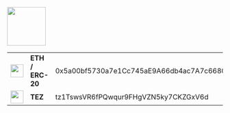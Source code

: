 <img height="90px" src="https://gist.githubusercontent.com/pjhampton/e0867e2327eab63e6772df9ee1250661/raw/b62b85e17ba62459c4c2f37e3d6314407d576f9f/nyancat.gif" />


<table>
  <tbody>
    <tr>
      <td><img src="https://icons.iconarchive.com/icons/cjdowner/cryptocurrency-flat/1024/Ethereum-ETH-icon.png" height="30px" width="30px" /></td>
      <td><b>ETH / ERC-20</b></td>
      <td>0x5a00bf5730a7e1Cc745aE9A66db4ac7A7c6680f8</td>
    </tr>
    <tr>
      <td><img src="https://s2.coinmarketcap.com/static/img/coins/200x200/2011.png" height="30px" width="30px" /></td>
      <td><b>TEZ</b></td>
      <td>tz1TswsVR6fPQwqur9FHgVZN5ky7CKZGxV6d</td>
    </tr>
  </tbody>
</table>
